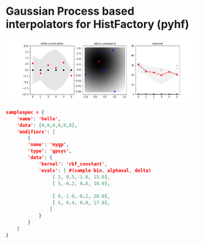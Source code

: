 # Gaussian Process based interpolators for HistFactory (pyhf)

![Alt text](img/gpsys.png?raw=true "Title")


```json
samplespec = {
    'name': 'hello',
    'data': [0,0,0,0,0,0],
    'modifiers': [
        {
        'name': 'mygp',
        'type': 'gpsys',
        'data': {
            'kernel': 'rbf_constant',
            'evals': [ #(sample bin, alphaval, delta)
                 [ 3, 0.5,-1.0, 15.0],
                 [ 5,-0.2, 0.8, 10.0],

                 [ 0,-1.0,-0.2, 20.0],
                 [ 5, 0.4, 0.9, 17.0],
                ]
            }
        }
    ]
}
```

